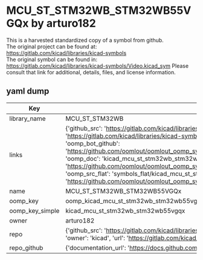 # MCU_ST_STM32WB_STM32WB55VGQx by arturo182  
This is a harvested standardized copy of a symbol from github.  
The original project can be found at:  
https://gitlab.com/kicad/libraries/kicad-symbols  
The original symbol can be found in:
https://gitlab.com/kicad/libraries/kicad-symbols/Video.kicad_sym
Please consult that link for additional, details, files, and license information.  
## yaml dump  
| Key | Value |  
| --- | --- |  
| library_name | MCU_ST_STM32WB |  
| links | {'github_src': 'https://gitlab.com/kicad/libraries/kicad-symbols/Video.kicad_sym', 'github_src_repo': 'https://gitlab.com/kicad/libraries/kicad-symbols', 'oomp_bot': 'kicad_mcu_st_stm32wb_stm32wb55vgqx/working', 'oomp_bot_github': 'https://github.com/oomlout/oomlout_oomp_symbol_bot/tree/main/kicad_mcu_st_stm32wb_stm32wb55vgqx/working', 'oomp_doc': 'kicad_mcu_st_stm32wb_stm32wb55vgqx/working', 'oomp_doc_github': 'https://github.com/oomlout/oomlout_oomp_symbol_doc/tree/main/kicad_mcu_st_stm32wb_stm32wb55vgqx/working', 'oomp_src_flat': 'symbols_flat/kicad_mcu_st_stm32wb_stm32wb55vgqx/working', 'oomp_src_flat_github': 'https://github.com/oomlout/oomlout_oomp_symbol_src/tree/main/kicad_mcu_st_stm32wb_stm32wb55vgqx/working'} |  
| name | MCU_ST_STM32WB_STM32WB55VGQx |  
| oomp_key | oomp_kicad_mcu_st_stm32wb_stm32wb55vgqx |  
| oomp_key_simple | kicad_mcu_st_stm32wb_stm32wb55vgqx |  
| owner | arturo182 |  
| repo | {'github_src': 'https://gitlab.com/kicad/libraries/kicad-symbols/Video.kicad_sym', 'name': 'libraries/kicad-symbols', 'owner': 'kicad', 'url': 'https://gitlab.com/kicad/libraries/kicad-symbols'} |  
| repo_github | {'documentation_url': 'https://docs.github.com/rest/repos/repos#get-a-repository', 'message': 'Not Found'} |  

